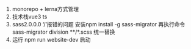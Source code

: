 1. monorepo + lerna方式管理
2. 技术栈vue3 ts
3. sass2.0.0.0 ‘/’报错的问题 安装npm install -g sass-migrator 再执行命令 sass-migrator division **/*.scss 统一替换
4. 运行 npm run website-dev 启动